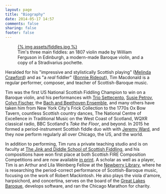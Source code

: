 ```yaml
---
layout: page
title: "Biography"
date: 2014-05-17 14:57
comments: false
sharing: false
footer: false
---
```

<figure class="fiddles">
  <a href="assets/fiddles.jpg">
    {% img assets/fiddles.jpg  %}
  </a>
  <figcaption>Tim's three main fiddles: an 1807 violin made by William Ferguson in Edinburgh, a modern-made Baroque violin, and a copy of a Stradivarius pochette.</figcaption>
</figure>

Heralded for his "impressive and stylistically Scottish playing" ([Melinda Crawford](http://www.melindacrawford.com/))
and as "a *real* fiddler" ([Bonnie Rideout](http://www.bonnierideout.com/)), Tim Macdonald is a regular performer,
composer, and teacher of Scottish-Baroque music.

Tim was the first US National Scottish Fiddling Champion to win on a
Baroque violin, and his performances with [Trio Settecento](http://www.triosettecento.com/), [Susie
Petrov](http://susiepetrov.com/), [Colyn Fischer](http://www.scotsduo.com/),
the [Bach and Beethoven Ensemble](http://www.bbensemble.org/), and many others
have taken him from New York City's Frick Collection to the 1770s Ox Bow
Tavern, countless Scottish country dances, The National Centre of Excellence in
Traditional Music on the West Coast of Scotland, WQXR classical radio, BBC
Scotland's *Take the Floor*, and beyond. In 2015 he formed a period-instrument
Scottish fiddle duo with with [Jeremy Ward](http://www.jeremydavidward.com),
and they now perform regularly all over Chicago, the US, and the world.


In addition to performing, Tim runs a private teaching studio and is on faculty at [The Jink and Diddle School of Scottish
Fiddling](http://www.jinkdiddle.com), and his compositions have won first place at both Scottish FIRE Composition Competitions
and are now available [in print](/tunes.html). A scholar as well as a player, Tim is an Arthur and
Lila Weinberg Fellow at the [Newberry Library](http://newberry.org/), where he is researching the period-correct
performance of Scottish-Baroque music, focusing on the work of Robert
Mackintosh. He also plays the viola d'amore, harpsichord, and concertina,
serves on the board of the [Great Lakes
Baroque](http://www.greatlakesbaroque.org/), develops software, and ran the
Chicago Marathon for charity.
